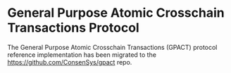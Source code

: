 # General Purpose Atomic Crosschain Transactions Protocol

The General Purpose Atomic Crosschain Transactions (GPACT) protocol reference implementation
has been migrated to the https://github.com/ConsenSys/gpact repo.


